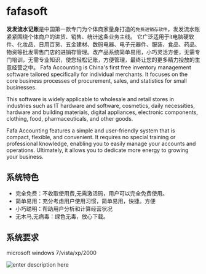 
# fafasoft
**发发流水记账**是中国第一款专门为个体商家量身打造的`免费进销存软件`，发发流水账紧紧围绕个体商户的进货、销售、统计这条业务主线。 它广泛适用于it电脑硬软件、化妆品、日用百货、五金建材、数码电器、电子元器件、服装、食品、药品、物资等批发零售门店的进销存管理。改产品系统简单易用，小巧灵活方便，无需专门培训，无需专业知识，使您轻松记账，方便管理，最终让您的更多精力投放的生意经营之中。
Fafa Accounting is China's first free inventory management software tailored specifically for individual merchants. It focuses on the core business processes of procurement, sales, and statistics for small businesses. 

This software is widely applicable to wholesale and retail stores in industries such as IT hardware and software, cosmetics, daily necessities, hardware and building materials, digital appliances, electronic components, clothing, food, pharmaceuticals, and other goods. 

Fafa Accounting features a simple and user-friendly system that is compact, flexible, and convenient. It requires no special training or professional knowledge, enabling you to easily manage your accounts and operations. Ultimately, it allows you to dedicate more energy to growing your business.
## 系统特色
* 完全免费：不收取使用费,无需激活码，用户可以完全免费使用。
* 简单易用：充分考虑用户使用习惯，简单易用，快捷。方便
* 小巧聪明：帮助用户分析和计算经营状况
* 无木马,无病毒：绿色无毒，放心下载。

## 系统要求
microsoft windows 7/vista/xp/2000

![enter description here](http://static.oschina.net/uploads/img/201206/07061216_6qN6.png)
